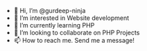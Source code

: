 - 👋 Hi, I’m @gurdeep-ninja
- 👀 I’m interested in Website development
- 🌱 I’m currently learning PHP
- 💞️ I’m looking to collaborate on PHP Projects
- 📫 How to reach me. Send me a message!

<!---
gurdeep-ninja/gurdeep-ninja is a ✨ special ✨ repository because its `README.md` (this file) appears on your GitHub profile.
You can click the Preview link to take a look at your changes.
--->
